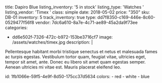 title: Dapiro Blue
listing_inventory: '<span class="inventory-quantity">5</span> in stock'
listing_type: 'Watches <a href="/cp/collections/entries/store_types/watches" class="statamify-link"><span class="icon icon-forward"></span></a>'
listing_vendor: 'Timex <a href="/cp/collections/entries/store_vendors/timex" class="statamify-link"><span class="icon icon-forward"></span></a>'
class: simple
date: 2018-05-02
price: "350"
sku: DB-01
inventory: 5
track_inventory: true
type: dd7f8350-c169-446e-8c60-0529477f56f8
vendor: 7dc6a610-8a7e-4c71-ae89-45a2da9f73ee
categories:
  - dd6e502f-7326-472c-b972-153be3716cf7
image: /assets/watches/timex.jpg
description: |
  <p>Pellentesque habitant morbi tristique senectus et netus et malesuada fames ac turpis egestas. Vestibulum tortor quam, feugiat vitae, ultricies eget, tempor sit amet, ante. Donec eu libero sit amet quam egestas semper. Aenean ultricies mi vitae est. Mauris placerat eleifend leo.
  </p>
id: 1fb1066e-59f5-4e9f-8d50-175cc37d5634
colors:
  - red
  - white
  - blue

